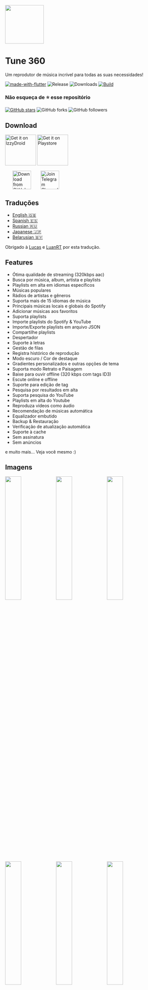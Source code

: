 <img width="125px" src="https://github.com/SukumarRaja/stream_music_player/blob/main/assets/icon-white-trans.png" align="center" />

# Tune 360

Um reprodutor de música incrível para todas as suas necessidades!

[![made-with-flutter](https://img.shields.io/badge/Made%20with-Flutter-1f425f.svg)](https://flutter.dev/) ![Release](https://img.shields.io/github/v/release/SukumarRaja/stream_music_player) ![Downloads](https://img.shields.io/github/downloads/SukumarRaja/stream_music_player/total)
[![Build](https://github.com/SukumarRaja/stream_music_player/actions/workflows/flutter.yml/badge.svg)](https://github.com/SukumarRaja/stream_music_player/actions/workflows/flutter.yml)

### Não esqueça de :star: esse repositório

[![GitHub stars](https://img.shields.io/github/stars/SukumarRaja/stream_music_player.svg?style=social&label=Star)](https://github.com//SukumarRaja/stream_music_player) ![GitHub forks](https://img.shields.io/github/forks/SukumarRaja/stream_music_player.svg?style=social&label=Forks) ![GitHub followers](https://img.shields.io/github/followers/Sangwan5688.svg?style=social&label=Follow)

## Download

[<img src="https://gitlab.com/IzzyOnDroid/repo/-/raw/master/assets/IzzyOnDroid.png"
     alt="Get it on IzzyDroid"
     height="100">](https://android.izzysoft.de/repo/apk/limitless.tune360)
[<img src="https://fdroid.gitlab.io/artwork/badge/get-it-on.png"
     alt="Get it on Playstore"
     height="100">](https://f-droid.org/packages/limitless.tune360/)

&nbsp;&nbsp;&nbsp;&nbsp;&nbsp;
[<img src="https://img.shields.io/badge/GitHub-181717?logo=github&logoColor=white"
     alt="Download from GitHub"
     height="60">](https://github.com/SukumarRaja/stream_music_player/releases)
&nbsp;&nbsp;&nbsp;&nbsp;&nbsp;&nbsp;
[<img src="https://img.shields.io/badge/Telegram-2CA5E0?logo=telegram&logoColor=white"
     alt="Join Telegram Channel"
     height="60">](https://t.me/tune_360_official)

## Traduções

- [English :uk:](/README.md)
- [Spanish :es:](/README.ES.md)
- [Russian :ru:](/README.RU.md)
- [Japanese :jp:](/README.JA.md)
- [Belarusian :belarus:](/README.BE.md)

Obrigado à [Lucas](https://github.com/LucasPJS) e [LuanRT](https://github.com/LuanRT) por esta tradução.

## Features

* Ótima qualidade de streaming (320kbps aac)
* Busca por música, album, artista e playlists
* Playlists em alta em idiomas específicos
* Músicas populares
* Rádios de artistas e gêneros
* Suporta mais de 15 idiomas de música
* Principais músicas locais e globais do Spotify
* Adicionar músicas aos favoritos
* Suporta playlists
* Importe playlists do Spotify & YouTube
* Importe/Exporte playlists em arquivo JSON
* Compartilhe playlists
* Despertador
* Suporte à letras
* Gestão de filas
* Registra histórico de reprodução
* Modo escuro / Cor de destaque
* Gradientes personalizados e outras opções de tema
* Suporta modo Retrato e Paisagem
* Baixe para ouvir offline (320 kbps com tags ID3)
* Escute online e offline
* Suporte para edição de tag
* Pesquisa por resultados em alta
* Suporta pesquisa do YouTube
* Playlists em alta do Youtube
* Reproduza vídeos como áudio
* Recomendação de músicas automática
* Equalizador embutido
* Backup & Restauração
* Verificação de atualização automática
* Suporte à cache
* Sem assinatura
* Sem anúncios

e muito mais...
Veja você mesmo :)

## Imagens
<img src="https://github.com/SukumarRaja/stream_music_player/blob/main/fastlane/metadata/android/en-US/images/phoneScreenshots/1.png?raw=true" width="32%"> <img src="https://github.com/SukumarRaja/stream_music_player/blob/main/fastlane/metadata/android/en-US/images/phoneScreenshots/2.png?raw=true" width="32%"> <img src="https://github.com/SukumarRaja/stream_music_player/blob/main/fastlane/metadata/android/en-US/images/phoneScreenshots/3.png?raw=true" width="32%"> <img src="https://github.com/SukumarRaja/stream_music_player/blob/main/fastlane/metadata/android/en-US/images/phoneScreenshots/4.png?raw=true" width="32%"> <img src="https://github.com/SukumarRaja/stream_music_player/blob/main/fastlane/metadata/android/en-US/images/phoneScreenshots/5.png?raw=true" width="32%"> <img src="https://github.com/SukumarRaja/stream_music_player/blob/main/fastlane/metadata/android/en-US/images/phoneScreenshots/6.png?raw=true" width="32%">

## Licença
```
Copyright © 2021 Limitless 360

Tune 360 é um software grátis licenciado pelo GPL v3.0.
Você pode redistribuir e/ou modificá-lo de acordo com os termos do GNU General Public License como foi publicado pelo
Free Software Foundation, tanto a versão 3 da Licença, ou (por sua opção) qualquer versão posterior.

Tune 360 é distribuído na esperança de que seja útil, mas SEM NENHUMA GARANTIA;
sem mesmo a garantia implícita de COMERCIALIZAÇÃO ou ADEQUAÇÃO A UM DETERMINADO FIM.
Consulte a GNU General Public License para obter mais detalhes.
```
[Ver Licença](https://github.com/SukumarRaja/stream_music_player/blob/main/LICENSE)

## Construa a partir do código-fonte

1. Se você não tem o SDK do Flutter instalado, por favor visite o [site oficial do Flutter](https://flutter.dev/).
2. Obtenha o código-fonte mais recente do branch master.

```
git clone https://github.com/SukumarRaja/stream_music_player.git
```

3. Execute o aplicativo com Android Studio ou VS Code. Ou através da linha de comando:

```
flutter pub get
flutter run
```

## Contribuição

Contribuições são bem vindas. Por favor leia nosso [diretrizes de contribuição](https://github.com/SukumarRaja/stream_music_player/blob/main/CONTRIBUTING.md) antes de contribuir.

## Enfrentando algum problema?

Olhe alguns dos [problemas](https://github.com/SukumarRaja/stream_music_player/wiki/Common-Issues) e veja se pode lhe ajudar. Se seu problema não está lá, sinta-se livre para abrir um :)

## Quer testar as versões beta? Preciso de ajuda??

Você pode entrar no nosso [canal](https://t.me/tune_360_official) ou [grupo](https://t.me/joinchat/fHDC1AWnOhw0ZmI9) do Telegram se tiver alguma dúvida ou precisar de ajuda com algo, bem como para obter atualizações beta do projeto.

## Gostou do meu trabalho?

<a href="https://www.buymeacoffee.com/ankitsangwan" target="_blank"><img src="https://www.buymeacoffee.com/assets/img/custom_images/orange_img.png" alt="Buy Me A Coffee" style="height: 41px !important;width: 174px !important;box-shadow: 0px 3px 2px 0px rgba(190, 190, 190, 0.5) !important;-webkit-box-shadow: 0px 3px 2px 0px rgba(190, 190, 190, 0.5) !important;" ></a>

## O que há de novo

Para ler o changelog completo, visite a [nossa wiki](https://github.com/SukumarRaja/stream_music_player/wiki/Changelog)
